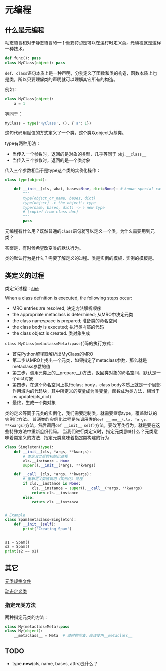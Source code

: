 # 元编程

## 什么是元编程

动态语言相对于静态语言的一个重要特点是可以在运行时定义类，元编程就是这样一种技术。

```py
def func(): pass
class MyClass(object): pass
```

`def`、`class`语句本质上是一种声明，分别定义了函数和类的构造，函数本质上也是类，所以只要理解类的声明就可以理解其它所有的构造。

例如：

```py
class MyClass(object):
    a = 1
```

等同于：

```py
MyClass = type('MyClass', (), {'a': 1})
```

这句代码用赋值的方式定义了一个类，这个类以object为基类。

type有两种用法：

- 当传入一个参数时，返回的是对象的类型，几乎等同于 `obj.__class__`
- 当传入三个参数时，返回的是一个类对象

传入三个参数相当于是type这个类的实例化操作：

```py
class type(object):

    def __init__(cls, what, bases=None, dict=None): # known special case of type.__init__
        """
        type(object_or_name, bases, dict)
        type(object) -> the object's type
        type(name, bases, dict) -> a new type
        # (copied from class doc)
        """
        pass
```

元编程有什么用？既然普通的`class`语句就可以定义一个类，为什么需要用到元类？

答案是，有时候希望改变类的默认行为。

类的默认行为是什么？需要了解定义的过程。类是实例的模板，实例的模板是。

## 类定义的过程

类定义过程：[see](https://docs.python.org/3/reference/datamodel.html#class-customization)

When a class definition is executed, the following steps occur:

- MRO entries are resolved;  决定方法解析顺序
- the appropriate metaclass is determined;  从MRO中决定元类
- the class namespace is prepared;  准备类的命名空间
- the class body is executed;  执行类内部的代码
- the class object is created.  类对象生成

`class MyClass(metaclass=Meta):pass`代码的执行方式：

- 首先Python解释器解析出MyClass的MRO
- 第二步从MRO上找出一个元类，如果指定了metaclass参数，那么就是metaclass参数的值
- 第三步，调用元类上的__prepare__()方法，返回类对象的命名空间，默认是一个dict对象
- 第四步，在这个命名空间上执行class body，class body本质上就是一个局部作用域内的代码块，其中所定义的变量成为类变量，函数成为类方法，相当于ns.update(cls_dict)
- 最终，生成一个类对象

类的定义等同于元类的实例化，我们需要定制类，就需要继承type，覆盖默认的实例化方法。
普通类的实例化过程是先调用类的`def __new__(cls, *args, **kwargs)`方法，然后调用`def __init__(self)`方法，要改写类行为，就是要在这些特殊方法中重新组织代码。
当我们进行类定义时，指定元类意味什么？元类意味着类定义的方法，指定元类意味着指定类构建的行为

```py
class Singleton(type):
    def __init__(cls, *args, **kwargs):
        # 类定义之后的初始化过程
        cls.__instance = None
        super().__init__(*args, **kwargs)

    def __call__(cls, *args, **kwargs):
        # 重新定义类被调用（实例化）过程
        if cls.__instance is None:
            cls.__instance = super().__call__(*args, **kwargs)
            return cls.__instance
        else:
            return cls.__instance


# Example
class Spam(metaclass=Singleton):
    def __init__(self):
        print('Creating Spam')


s1 = Spam()
s2 = Spam()
print(s2 == s1)

```

## 其它

[元类规格文件](https://www.python.org/dev/peps/pep-3115/)

[动态定义类](https://python3-cookbook.readthedocs.io/zh_CN/latest/c09/p18_define_classes_programmatically.html)

### 指定元类方法

两种指定元类的方法：

```py
class My(metaclass=Meta):pass
class My(object):
    __metaclass__ = Meta  # 过时的写法，应该使用__metaclass__
```

## TODO

- type.__new__(cls, name, bases, attrs)是什么？
